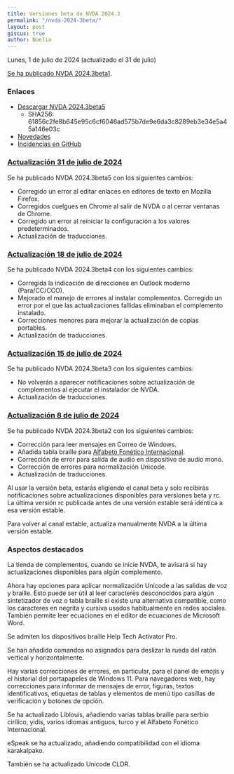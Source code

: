 ```yaml
---
title: Versiones beta de NVDA 2024.3
permalink: "/nvda-2024-3beta/"
layout: post
giscus: true
author: Noelia
---
```


<footer>Lunes, 1 de julio de 2024 (actualizado el 31 de julio)</footer>

[Se ha publicado NVDA 2024.3beta1](https://www.nvaccess.org/post/nvda-2024-3beta1).

### Enlaces

- [Descargar NVDA 2024.3beta5](https://www.nvaccess.org/files/nvda/releases/2024.3beta5/nvda_2024.3beta5.exe)
  - SHA256: 61856c2fe8b645e95c6cf6046ad575b7de9e6da3c8289eb3e34e5a45a146e03c
- [Novedades](https://www.nvaccess.org/files/nvda/releases/2024.3beta5/documentation/es/changes.html)
- [Incidencias en GitHub](https://github.com/nvaccess/nvda/issues)

### [Actualización 31 de julio de 2024](https://www.nvaccess.org/post/nvda-2024-3beta5)

Se ha publicado NVDA 2024.3beta5 con los siguientes cambios:

- Corregido un error al editar enlaces en editores de texto en Mozilla Firefox.
- Corregidos cuelgues en Chrome al salir de NVDA o al cerrar ventanas de Chrome.
- Corregido un error al reiniciar la configuración a los valores predeterminados.
- Actualización de traducciones.

### [Actualización 18 de julio de 2024](https://www.nvaccess.org/post/nvda-2024-3beta4)

Se ha publicado NVDA 2024.3beta4 con los siguientes cambios:

- Corregida la indicación de direcciones en Outlook moderno (Para/CC/CCO).
- Mejorado el manejo de errores al instalar complementos. Corregido un error por el que las actualizaciones fallidas eliminaban el complemento instalado.
- Correcciones menores para mejorar la actualización de copias portables.
- Actualización de traducciones.

### [Actualización 15 de julio de 2024](https://www.nvaccess.org/post/nvda-2024-3beta3)

Se ha publicado NVDA 2024.3beta3 con los siguientes cambios:

- No volverán a aparecer notificaciones sobre actualización de complementos al ejecutar el instalador de NVDA.
- Actualización de traducciones.

### [Actualización 8 de julio de 2024](https://www.nvaccess.org/post/nvda-2024-3beta2)

Se ha publicado NVDA 2024.3beta2 con los siguientes cambios:

- Corrección para leer mensajes en Correo de Windows.
- Añadida tabla braille para [Alfabeto Fonético Internacional](https://es.wikipedia.org/wiki/Alfabeto_Fon%C3%A9tico_Internacional).
- Corrección de error para salida de audio en dispositivo de audio mono.
- Corrección de errores para normalización Unicode.
- Actualización de traducciones.

Al usar la versión beta, estarás eligiendo el canal beta y solo recibirás notificaciones sobre actualizaciones disponibles para versiones beta y rc. La última versión rc publicada antes de una versión estable será idéntica a esa versión estable.

Para volver al canal estable, actualiza manualmente NVDA a la última versión estable.

### Aspectos destacados

La tienda de complementos, cuando se inicie NVDA, te avisará si hay actualizaciones disponibles para algún complemento.

Ahora hay opciones para aplicar normalización Unicode a las salidas de voz y braille. Esto puede ser útil al leer caracteres desconocidos para algún sintetizador de voz o tabla braille si existe una alternativa compatible, como los caracteres en negrita y cursiva usados habitualmente en redes sociales. También permite leer ecuaciones en el editor de ecuaciones de Microsoft Word.

Se admiten los dispositivos braille Help Tech Activator Pro.

Se han añadido comandos no asignados para deslizar la rueda del ratón vertical y horizontalmente.

Hay varias correcciones de errores, en particular, para el panel de emojis y el historial del portapapeles de Windows 11. Para navegadores web, hay correcciones para informar de mensajes de error, figuras, textos identificativos, etiquetas de tablas y elementos de menú tipo casillas de verificación y botones de opción.

Se ha actualizado Liblouis, añadiendo varias tablas braille para serbio cirílico, yidis, varios idiomas antiguos, turco y el Alfabeto Fonético Internacional.

eSpeak se ha actualizado, añadiendo compatibilidad con el idioma karakalpako.

También se ha actualizado Unicode CLDR.


